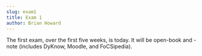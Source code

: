 ```yaml
---
slug: exam1
title: Exam 1
author: Brian Howard
---
```


The first exam, over the first five weeks, is today. It will be open-book and -note (includes DyKnow, Moodle, and FoCSipedia).
